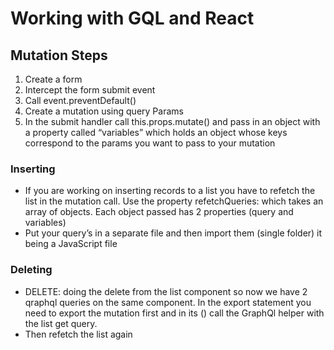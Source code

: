 # Working with GQL and React

## Mutation Steps
1. Create a form
2. Intercept the form submit event
3. Call event.preventDefault()
4. Create a mutation using query Params
5. In the submit handler call this.props.mutate() and pass in an object with a property called “variables” which holds an object whose keys correspond to the params you want to pass to your mutation

### Inserting
- If you are working on inserting records to a list you have to refetch the list in the mutation call. Use the property refetchQueries: which takes an array of objects. Each object passed has 2 properties (query and variables)
- Put your query’s in a separate file and then import them (single folder) it being a JavaScript file

### Deleting
- DELETE: doing the delete from the list component so now we have 2 qraphql queries on the same component. In the export statement you need to export the mutation first and in its () call the GraphQl helper with the list get query.
- Then refetch the list again
